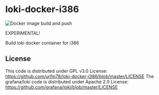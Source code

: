 # loki-docker-i386
![Docker image build and push](https://github.com/urfin78/loki-docker-i386/workflows/Docker%20image%20build%20and%20push/badge.svg?branch=master)

EXPERIMENTAL!

Build loki docker container for i386

## License
This code is distributed under GPL v3.0 License:
https://github.com/urfin78/loki-docker-i386/blob/master/LICENSE
The grafana/loki code is distributed under Apache 2.0 License:
https://github.com/grafana/loki/blob/master/LICENSE
